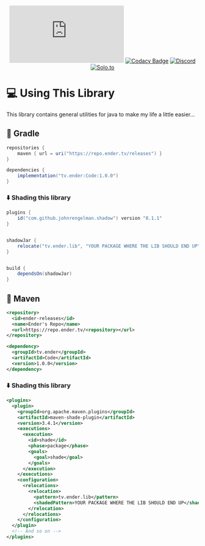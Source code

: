 <div align=center>

[![Maven Repo](https://img.shields.io/badge/dynamic/xml?color=blue&label=🚀%20Maven%20Repo&query=//latest&url=https://repo.ender.tv/releases/tv/ender/Code/maven-metadata.xml)](https://repo.ender.tv/#/releases/tv/ender/Code)
[![Codacy Badge](https://app.codacy.com/project/badge/Grade/84bf13972daa4f09b0d8a1b1149f11a2)](https://app.codacy.com/gh/EnderGamingFilms/Code/dashboard?utm_source=gh&utm_medium=referral&utm_content=&utm_campaign=Badge_grade)
[![Discord](https://img.shields.io/discord/867365182249762816?label=Discord&logo=discord&logoColor=ffffff&color=7289DA)](https://discord.gg/DMFdqzRwvu)
[![Solo.to](https://img.shields.io/badge/✨%20Other%20Socials-Click%20Here-orange.svg)](http://ender.tv)

</div>

# 💻 Using This Library

This library contains general utilities for java to make my life a little easier...<br/>

## 🐘 Gradle
```gradle
repositories {
    maven { url = uri("https://repo.ender.tv/releases") }
}

dependencies {
    implementation("tv.ender:Code:1.0.0")
}
```

### ⬇️ Shading this library
```gradle
plugins {
    id("com.github.johnrengelman.shadow") version "8.1.1"
}


shadowJar {
    relocate("tv.ender.lib", "YOUR PACKAGE WHERE THE LIB SHOULD END UP")
}


build {
    dependsOn(shadowJar)
}
```

## 🦢 Maven
```xml
<repository>
  <id>ender-releases</id>
  <name>Ender's Repo</name>
  <url>https://repo.ender.tv/<repository></url>
</repository>

<dependency>
  <groupId>tv.ender</groupId>
  <artifactId>Code</artifactId>
  <version>1.0.0</version>
</dependency>
```

### ⬇️ Shading this library
```xml
<plugins>
  <plugin>
    <groupId>org.apache.maven.plugins</groupId>
    <artifactId>maven-shade-plugin</artifactId>
    <version>3.4.1</version>
    <executions>
      <execution>
        <id>shade</id>
        <phase>package</phase>
        <goals>
          <goal>shade</goal>
        </goals>
      </execution>
    </executions>
    <configuration>
      <relocations>
        <relocation>
          <pattern>tv.ender.lib</pattern>
          <shadedPattern>YOUR PACKAGE WHERE THE LIB SHOULD END UP</shadedPattern>
        </relocation>
      </relocations>
    </configuration>
  </plugin>
  <!-- And so on -->
</plugins>
```
